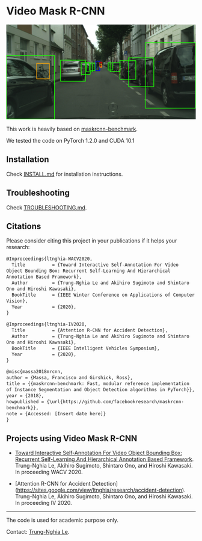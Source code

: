 Video Mask R-CNN
==================================

![](munster_000098_000019_leftImg8bit.jpg)

This work is heavily based on [maskrcnn-benchmark](https://github.com/facebookresearch/maskrcnn-benchmark).

We tested the code on PyTorch 1.2.0 and CUDA 10.1

## Installation

Check [INSTALL.md](INSTALL.md) for installation instructions.

## Troubleshooting
Check [TROUBLESHOOTING.md](TROUBLESHOOTING.md).

## Citations
Please consider citing this project in your publications if it helps your research:

```
@Inproceedings{ltnghia-WACV2020,
  Title          = {Toward Interactive Self-Annotation For Video Object Bounding Box: Recurrent Self-Learning And Hierarchical Annotation Based Framework},
  Author         = {Trung-Nghia Le and Akihiro Sugimoto and Shintaro Ono and Hiroshi Kawasaki},
  BookTitle      = {IEEE Winter Conference on Applications of Computer Vision},
  Year           = {2020},
}
```

```
@Inproceedings{ltnghia-IV2020,
  Title          = {Attention R-CNN for Accident Detection},
  Author         = {Trung-Nghia Le and Akihiro Sugimoto and Shintaro Ono and Hiroshi Kawasaki},
  BookTitle      = {IEEE Intelligent Vehicles Symposium},
  Year           = {2020},
}
```

```
@misc{massa2018mrcnn,
author = {Massa, Francisco and Girshick, Ross},
title = {{maskrcnn-benchmark: Fast, modular reference implementation of Instance Segmentation and Object Detection algorithms in PyTorch}},
year = {2018},
howpublished = {\url{https://github.com/facebookresearch/maskrcnn-benchmark}},
note = {Accessed: [Insert date here]}
}
```

## Projects using Video Mask R-CNN

- [Toward Interactive Self-Annotation For Video Object Bounding Box: Recurrent Self-Learning And Hierarchical Annotation Based Framework](https://sites.google.com/view/ltnghia/research/video-self-annotation). 
  Trung-Nghia Le, Akihiro Sugimoto, Shintaro Ono, and Hiroshi Kawasaki.
  In proceeding WACV 2020.
  
 - [Attention R-CNN for Accident Detection] (https://sites.google.com/view/ltnghia/research/accident-detection). 
  Trung-Nghia Le, Akihiro Sugimoto, Shintaro Ono, and Hiroshi Kawasaki.
  In proceeding IV 2020.

------------------
The code is used for academic purpose only.

Contact: [Trung-Nghia Le](https://sites.google.com/view/ltnghia).

